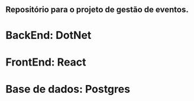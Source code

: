## Repositório para o projeto de gestão de eventos.

# BackEnd: DotNet
# FrontEnd: React
# Base de dados: Postgres
